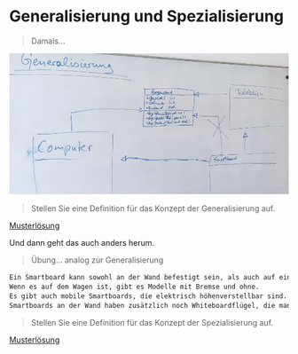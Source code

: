 Generalisierung und Spezialisierung
========================

> Damals...

![Gerneralisierung](10_gerneralisierung.jpg)

> Stellen Sie eine Definition für das Konzept der Generalisierung auf.

[Musterlösung](10_objektorientierung_definitionen.md)

Und dann geht das auch anders herum.

> Übung... analog zur Generalisierung

~~~txt
Ein Smartboard kann sowohl an der Wand befestigt sein, als auch auf einem Wagen. 
Wenn es auf dem Wagen ist, gibt es Modelle mit Bremse und ohne. 
Es gibt auch mobile Smartboards, die elektrisch höhenverstellbar sind. 
Smartboards an der Wand haben zusätzlich noch Whiteboardflügel, die man auf- und zuklappen kann.
~~~

> Stellen Sie eine Definition für das Konzept der Spezialisierung auf.

[Musterlösung](10_objektorientierung_definitionen.md)
